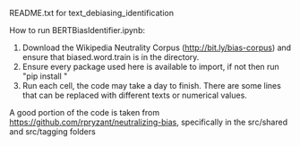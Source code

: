 README.txt for text_debiasing_identification

How to run BERTBiasIdentifier.ipynb:
1. Download the Wikipedia Neutrality Corpus (http://bit.ly/bias-corpus) and ensure that biased.word.train is in the directory.
2. Ensure every package used here is available to import, if not then run "pip install <package>"
3. Run each cell, the code may take a day to finish.  There are some lines that can be replaced with different texts or numerical values.

A good portion of the code is taken from https://github.com/rpryzant/neutralizing-bias, specifically in the src/shared and src/tagging folders

